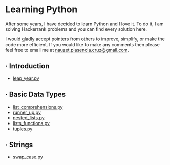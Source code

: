 # Learning Python

After some years, I have decided to learn Python and I love it. To do it, I am solving Hackerrank problems and you can find every solution here.

I would gladly accept pointers from others to improve, simplify, or make the code more efficient. If you would like to make any comments then please feel free to email me at nauzet.plasencia.cruz@gmail.com.

## · Introduction
- [leap_year.py](https://github.com/nplasencia/LearningPython/blob/master/Introduction/leap_year.py)

## · Basic Data Types
- [list_comprehensions.py](https://github.com/nplasencia/LearningPython/blob/master/BasicDataTypes/list_comprehensions.py)
- [runner_up.py](https://github.com/nplasencia/LearningPython/blob/master/BasicDataTypes/runner_up.py)
- [nested_lists.py](https://github.com/nplasencia/LearningPython/blob/master/BasicDataTypes/nested_lists.py)
- [lists_functions.py](https://github.com/nplasencia/LearningPython/blob/master/BasicDataTypes/lists_functions.py)
- [tuples.py](https://github.com/nplasencia/LearningPython/blob/master/BasicDataTypes/tuples.py)

## · Strings
- [swap_case.py](https://github.com/nplasencia/LearningPython/blob/master/Strings/swap_case.py)
